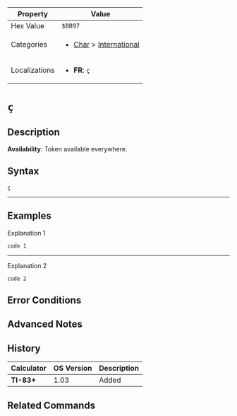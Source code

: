 | Property      | Value |
|---------------|-------|
| Hex Value     | `$BB97`|
| Categories    | <ul><li>[Char](<../categories/Char.md>) > [International](<../categories/Char.md#International>)</li></ul> |
| Localizations | <ul><li><b>FR</b>: `ç`</li></ul> |

# `ç`

## Description



<b>Availability</b>: Token available everywhere.

## Syntax
`ç`

<hr>

## Examples

Explanation 1
```ti-basic
code 1
```
---
Explanation 2
```ti-basic
code 2
```

## Error Conditions


## Advanced Notes


## History
| Calculator | OS Version | Description |
|------------|------------|-------------|
| <b>TI-83+</b> | 1.03 | Added |

## Related Commands

